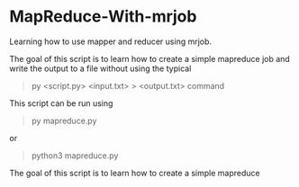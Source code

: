 # MapReduce-With-mrjob
Learning how to use mapper and reducer using mrjob.

The goal of this script is to learn how to create a simple mapreduce job and write the output to a file without using the typical 
> py <script.py> <input.txt> > <output.txt>
command


This script can be run using
> py mapreduce.py

or

> python3 mapreduce.py

The goal of this script is to learn how to create a simple mapreduce 
